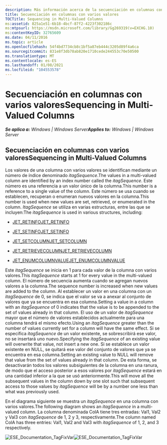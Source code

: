 ```yaml
---
description: Más información acerca de la secuenciación en columnas con varios valores
title: Secuenciación en columnas con varios valores
TOCTitle: Sequencing in Multi-Valued Columns
ms:assetid: 825a1e51-6b18-4bcf-87f2-4223f302186c
ms:mtpsurl: https://msdn.microsoft.com/library/Gg269319(v=EXCHG.10)
ms:contentKeyID: 32765609
ms.date: 04/11/2016
ms.topic: article
ms.openlocfilehash: 54f4bd7734cb8c1bf5a87eb444c3205d89f4a6ca
ms.sourcegitcommit: 831e8f3db78ab820e1710cede244553c70e50500
ms.translationtype: MT
ms.contentlocale: es-ES
ms.lasthandoff: 01/08/2021
ms.locfileid: "104553578"
---
```

# <a name="sequencing-in-multi-valued-columns"></a><span data-ttu-id="d5c67-103">Secuenciación en columnas con varios valores</span><span class="sxs-lookup"><span data-stu-id="d5c67-103">Sequencing in Multi-Valued Columns</span></span>


<span data-ttu-id="d5c67-104">_**Se aplica a:** Windows | Windows Server_</span><span class="sxs-lookup"><span data-stu-id="d5c67-104">_**Applies to:** Windows | Windows Server_</span></span>

## <a name="sequencing-in-multi-valued-columns"></a><span data-ttu-id="d5c67-105">Secuenciación en columnas con varios valores</span><span class="sxs-lookup"><span data-stu-id="d5c67-105">Sequencing in Multi-Valued Columns</span></span>

<span data-ttu-id="d5c67-106">Los valores de una columna con varios valores se identifican mediante un número de índice denominado *itagSequence*.</span><span class="sxs-lookup"><span data-stu-id="d5c67-106">The values in a multi-valued column are identified by an index number called the *itagSequence*.</span></span> <span data-ttu-id="d5c67-107">Este número es una referencia a un valor único de la columna.</span><span class="sxs-lookup"><span data-stu-id="d5c67-107">This number is a reference to a single value of the column.</span></span> <span data-ttu-id="d5c67-108">Este número se usa cuando se establecen, recuperan o enumeran nuevos valores en la columna.</span><span class="sxs-lookup"><span data-stu-id="d5c67-108">This number is used when new values are set, retrieved, or enumerated in the column.</span></span> <span data-ttu-id="d5c67-109">*ItagSequence* se utiliza en varias estructuras, entre las que se incluyen:</span><span class="sxs-lookup"><span data-stu-id="d5c67-109">The *itagSequence* is used in various structures, including:</span></span>

  - [<span data-ttu-id="d5c67-110">JET_RETINFO</span><span class="sxs-lookup"><span data-stu-id="d5c67-110">JET_RETINFO</span></span>](./jet-retinfo-structure.md)

  - [<span data-ttu-id="d5c67-111">JET_SETINFO</span><span class="sxs-lookup"><span data-stu-id="d5c67-111">JET_SETINFO</span></span>](./jet-setinfo-structure.md)

  - [<span data-ttu-id="d5c67-112">JET_SETCOLUMN</span><span class="sxs-lookup"><span data-stu-id="d5c67-112">JET_SETCOLUMN</span></span>](./jet-setcolumn-structure.md)

  - [<span data-ttu-id="d5c67-113">JET_RETRIEVECOLUMN</span><span class="sxs-lookup"><span data-stu-id="d5c67-113">JET_RETRIEVECOLUMN</span></span>](./jet-retrievecolumn-structure.md)

  - [<span data-ttu-id="d5c67-114">JET_ENUMCOLUMNVALUE</span><span class="sxs-lookup"><span data-stu-id="d5c67-114">JET_ENUMCOLUMNVALUE</span></span>](./jet-enumcolumnvalue-structure.md)

<span data-ttu-id="d5c67-115">Este *itagSequence* se inicia en 1 para cada valor de la columna con varios valores.</span><span class="sxs-lookup"><span data-stu-id="d5c67-115">This *itagSequence* starts at 1 for every value in the multi-valued column.</span></span> <span data-ttu-id="d5c67-116">El número de secuencia aumenta cuando se agregan nuevos valores a la columna.</span><span class="sxs-lookup"><span data-stu-id="d5c67-116">The sequence number is increased when new values are added to the column.</span></span> <span data-ttu-id="d5c67-117">Al establecer un valor en una columna con un *itagSequence* de 0, se indica que el valor se va a anexar al conjunto de valores que ya se encuentra en esa columna.</span><span class="sxs-lookup"><span data-stu-id="d5c67-117">Setting a value in a column with an *itagSequence* of 0 indicates that the value is to be appended to the set of values already in that column.</span></span> <span data-ttu-id="d5c67-118">El uso de un valor de *itagSequence* mayor que el número de valores establecidos actualmente para una columna tendrá el mismo efecto.</span><span class="sxs-lookup"><span data-stu-id="d5c67-118">Using an *itagSequence* greater than the number of values currently set for a column will have the same effect.</span></span> <span data-ttu-id="d5c67-119">Si se especifica *itagSequence* de un valor existente, se sobrescribirá ese valor, no se insertará uno nuevo.</span><span class="sxs-lookup"><span data-stu-id="d5c67-119">Specifying the *itagSequence* of an existing value will overwrite that value, not insert a new one.</span></span> <span data-ttu-id="d5c67-120">Si se establece un valor existente en NULL, se quitará ese valor del conjunto de valores que ya se encuentra en esa columna.</span><span class="sxs-lookup"><span data-stu-id="d5c67-120">Setting an existing value to NULL will remove that value from the set of values already in that column.</span></span> <span data-ttu-id="d5c67-121">De esta forma, se desactivarán todos los valores subsiguientes de la columna en una ranura, de modo que el acceso posterior a esos valores por *itagSequence* estará en una cantidad inferior a la que se usó anteriormente.</span><span class="sxs-lookup"><span data-stu-id="d5c67-121">This will move all the subsequent values in the column down by one slot such that subsequent access to those values by *itagSequence* will be by a number one less than what was previously used.</span></span>

<span data-ttu-id="d5c67-122">En el diagrama siguiente se muestra un *itagSequence* en una columna con varios valores.</span><span class="sxs-lookup"><span data-stu-id="d5c67-122">The following diagram shows an *itagSequence* in a multi-valued column.</span></span> <span data-ttu-id="d5c67-123">La columna denominada ColA tiene tres entradas: Val1, Val2 y Val3 con *itagSequence* de 1, 2 y 3, respectivamente.</span><span class="sxs-lookup"><span data-stu-id="d5c67-123">The column named ColA has three entries: Val1, Val2 and Val3 with *itagSequence* of 1, 2, and 3 respectively.</span></span>

<span data-ttu-id="d5c67-124">![ESE_Documentation_TagFixVar](images/Gg269304.ESE_Documentation_TagFixVar(EXCHG.10).gif "ESE_Documentation_TagFixVar")</span><span class="sxs-lookup"><span data-stu-id="d5c67-124">![ESE_Documentation_TagFixVar](images/Gg269304.ESE_Documentation_TagFixVar(EXCHG.10).gif "ESE_Documentation_TagFixVar")</span></span>
